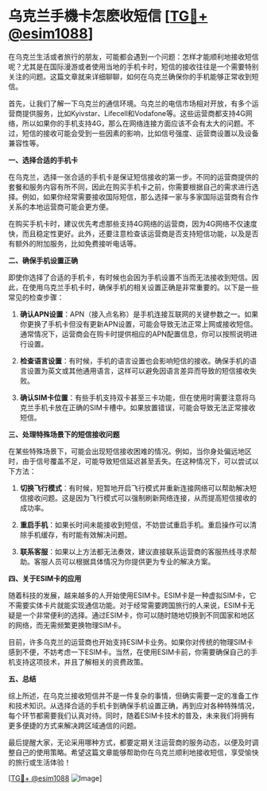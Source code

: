 # 乌克兰手機卡怎麽收短信 [[TG💪+ @esim1088](https://t.me/s/esim1088)]

在乌克兰生活或者旅行的朋友，可能都会遇到一个问题：怎样才能顺利地接收短信呢？尤其是在国际漫游或者使用当地的手机卡时，短信的接收往往是一个需要特别关注的问题。这篇文章就来详细聊聊，如何在乌克兰确保你的手机能够正常收到短信。

首先，让我们了解一下乌克兰的通信环境。乌克兰的电信市场相对开放，有多个运营商提供服务，比如Kyivstar、Lifecell和Vodafone等。这些运营商都支持4G网络，所以如果你的手机支持4G，那么在网络连接方面应该不会有太大的问题。不过，短信的接收可能会受到一些因素的影响，比如信号强度、运营商设置以及设备兼容性等。

**一、选择合适的手机卡**

在乌克兰，选择一张合适的手机卡是保证短信接收的第一步。不同的运营商提供的套餐和服务内容有所不同，因此在购买手机卡之前，你需要根据自己的需求进行选择。例如，如果你经常需要接收国际短信，那么选择一家与多家国际运营商有合作关系的本地运营商可能会更方便。

在购买手机卡时，建议优先考虑那些支持4G网络的运营商，因为4G网络不仅速度快，而且稳定性更好。此外，还要注意检查该运营商是否支持短信功能，以及是否有额外的附加服务，比如免费接听电话等。

**二、确保手机设置正确**

即使你选择了合适的手机卡，有时候也会因为手机设置不当而无法接收到短信。因此，在使用乌克兰手机卡时，确保手机的相关设置正确是非常重要的。以下是一些常见的检查步骤：

1. **确认APN设置**：APN（接入点名称）是手机连接互联网的关键参数之一。如果你更换了手机卡但没有更新APN设置，可能会导致无法正常上网或接收短信。通常情况下，运营商会在购卡时提供相应的APN配置信息，你可以按照说明进行设置。
   
2. **检查语言设置**：有时候，手机的语言设置也会影响短信的接收。确保手机的语言设置为英文或其他通用语言，这样可以避免因语言差异而导致的短信接收失败。

3. **确认SIM卡位置**：有些手机支持双卡甚至三卡功能，但在使用时需要注意将乌克兰手机卡放在正确的SIM卡槽中。如果放置错误，可能会导致无法正常接收短信。

**三、处理特殊场景下的短信接收问题**

在某些特殊场景下，可能会出现短信接收困难的情况。例如，当你身处偏远地区时，由于信号覆盖不足，可能导致短信延迟甚至丢失。在这种情况下，可以尝试以下方法：

1. **切换飞行模式**：有时候，短暂地开启飞行模式并重新连接网络可以帮助解决短信接收问题。这是因为飞行模式可以强制刷新网络连接，从而提高短信接收的成功率。

2. **重启手机**：如果长时间未能接收到短信，不妨尝试重启手机。重启操作可以清除手机缓存，有时能有效解决问题。

3. **联系客服**：如果以上方法都无法奏效，建议直接联系运营商的客服热线寻求帮助。客服人员可以根据具体情况为你提供更为专业的解决方案。

**四、关于ESIM卡的应用**

随着科技的发展，越来越多的人开始使用ESIM卡。ESIM卡是一种虚拟SIM卡，它不需要实体卡片就能实现通信功能。对于经常需要跨国旅行的人来说，ESIM卡无疑是一个非常便利的选择。通过ESIM卡，你可以随时随地切换到不同国家和地区的网络，而无需频繁更换物理SIM卡。

目前，许多乌克兰的运营商也开始支持ESIM卡业务。如果你对传统的物理SIM卡感到不便，不妨考虑一下ESIM卡。当然，在使用ESIM卡前，你需要确保自己的手机支持这项技术，并且了解相关的资费政策。

**五、总结**

综上所述，在乌克兰接收短信并不是一件复杂的事情，但确实需要一定的准备工作和技术知识。从选择合适的手机卡到确保手机设置正确，再到应对各种特殊情况，每个环节都需要我们认真对待。同时，随着ESIM卡技术的普及，未来我们将拥有更多便捷的方式来解决跨区域通信的问题。

最后提醒大家，无论采用哪种方式，都要定期关注运营商的服务动态，以便及时调整自己的使用策略。希望这篇文章能够帮助你在乌克兰顺利地接收短信，享受愉快的旅行或生活体验！

[[TG💪+ @esim1088](https://t.me/s/esim1088) ![Image](https://i.postimg.cc/4NQfJmqS/Snipaste-2025-05-13-00-14-12.png)]